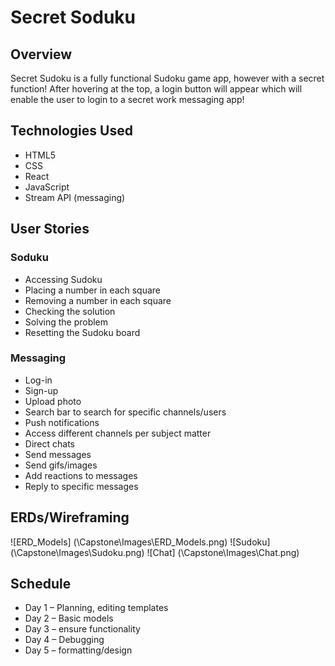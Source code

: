 # Secret Soduku

## Overview


Secret Sudoku is a fully functional Sudoku game app, however with a secret function! After hovering at the top, a login button will appear which will enable the user to login to a secret work messaging app!

## Technologies Used

* HTML5
* CSS
* React
* JavaScript
* Stream API (messaging)

## User Stories

### Soduku

* Accessing Sudoku
* Placing a number in each square
* Removing a number in each square
* Checking the solution
* Solving the problem
* Resetting the Sudoku board

### Messaging

* Log-in
* Sign-up
* Upload photo
* Search bar to search for specific channels/users
* Push notifications
* Access different channels per subject matter
* Direct chats
* Send messages
* Send gifs/images
* Add reactions to messages
* Reply to specific messages



## ERDs/Wireframing

![ERD_Models] (\Capstone\Images\ERD_Models.png)
![Sudoku] (\Capstone\Images\Sudoku.png)
![Chat] (\Capstone\Images\Chat.png)


## Schedule

* Day 1 – Planning, editing templates
* Day 2 – Basic models
* Day 3 – ensure functionality
* Day 4 – Debugging
* Day 5 – formatting/design

